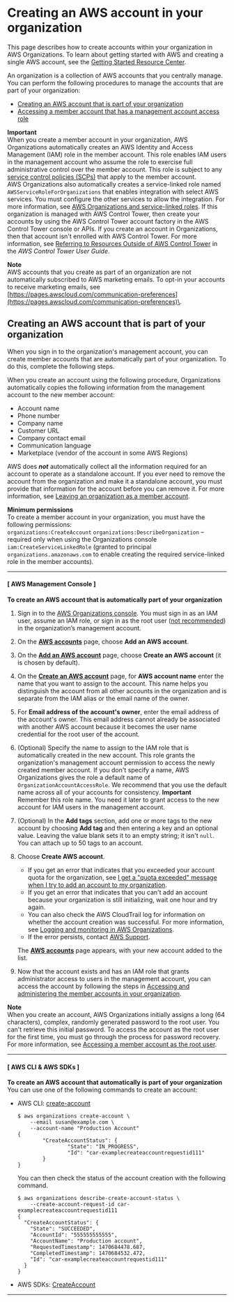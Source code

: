 # Creating an AWS account in your organization<a name="orgs_manage_accounts_create"></a>

This page describes how to create accounts within your organization in AWS Organizations\. To learn about getting started with AWS and creating a single AWS account, see the [Getting Started Resource Center](http://aws.amazon.com/getting-started/)\.

An organization is a collection of AWS accounts that you centrally manage\. You can perform the following procedures to manage the accounts that are part of your organization:
+ [Creating an AWS account that is part of your organization](#orgs_manage_accounts_create-new)
+ [Accessing a member account that has a management account access role](orgs_manage_accounts_access.md#orgs_manage_accounts_access-cross-account-role)

**Important**  
When you create a member account in your organization, AWS Organizations automatically creates an AWS Identity and Access Management \(IAM\) role in the member account\. This role enables IAM users in the management account who assume the role to exercise full administrative control over the member account\. This role is subject to any [service control policies \(SCPs\)](orgs_manage_policies_scps.md) that apply to the member account\.  
AWS Organizations also automatically creates a service\-linked role named `AWSServiceRoleForOrganizations` that enables integration with select AWS services\. You must configure the other services to allow the integration\. For more information, see [AWS Organizations and service\-linked roles](orgs_integrate_services.md#orgs_integrate_services-using_slrs)\.
If this organization is managed with AWS Control Tower, then create your accounts by using the AWS Control Tower account factory in the AWS Control Tower console or APIs\. If you create an account in Organizations, then that account isn't enrolled with AWS Control Tower\. For more information, see [Referring to Resources Outside of AWS Control Tower](https://docs.aws.amazon.com/controltower/latest/userguide/external-resources.html#ungoverned-resources) in the *AWS Control Tower User Guide*\.

**Note**  
AWS accounts that you create as part of an organization are not automatically subscribed to AWS marketing emails\. To opt\-in your accounts to receive marketing emails, see [https://pages.awscloud.com/communication-preferences](https://pages.awscloud.com/communication-preferences)\.

## Creating an AWS account that is part of your organization<a name="orgs_manage_accounts_create-new"></a>

When you sign in to the organization's management account, you can create member accounts that are automatically part of your organization\. To do this, complete the following steps\.

When you create an account using the following procedure, Organizations automatically copies the following information from the management account to the new member account:
+ Account name
+ Phone number
+ Company name
+ Customer URL
+ Company contact email
+ Communication language 
+ Marketplace \(vendor of the account in some AWS Regions\)

AWS does ***not*** automatically collect all the information required for an account to operate as a standalone account\. If you ever need to remove the account from the organization and make it a standalone account, you must provide that information for the account before you can remove it\. For more information, see [Leaving an organization as a member account](orgs_manage_accounts_remove.md#orgs_manage_accounts_leave-as-member)\.

**Minimum permissions**  
To create a member account in your organization, you must have the following permissions:  
`organizations:CreateAccount`
`organizations:DescribeOrganization` – required only when using the Organizations console
`iam:CreateServiceLinkedRole` \(granted to principal `organizations.amazonaws.com` to enable creating the required service\-linked role in the member accounts\)\.

------
#### [ AWS Management Console ]

**To create an AWS account that is automatically part of your organization**

1. Sign in to the [AWS Organizations console](https://console.aws.amazon.com/organizations/v2)\. You must sign in as an IAM user, assume an IAM role, or sign in as the root user \([not recommended](https://docs.aws.amazon.com/IAM/latest/UserGuide/best-practices.html#lock-away-credentials)\) in the organization’s management account\. 

1. On the **[AWS accounts](https://console.aws.amazon.com/organizations/v2/home/accounts)** page, choose **Add an AWS account**\.

1. On the **[Add an AWS account](https://console.aws.amazon.com/organizations/v2/home/accounts/add/create)** page, choose **Create an AWS account** \(it is chosen by default\)\. 

1. On the **[Create an AWS account](https://console.aws.amazon.com/organizations/v2/home/accounts/add/create)** page, for **AWS account name** enter the name that you want to assign to the account\. This name helps you distinguish the account from all other accounts in the organization and is separate from the IAM alias or the email name of the owner\.

1. For **Email address of the account's owner**, enter the email address of the account's owner\. This email address cannot already be associated with another AWS account because it becomes the user name credential for the root user of the account\.

1. \(Optional\) Specify the name to assign to the IAM role that is automatically created in the new account\. This role grants the organization's management account permission to access the newly created member account\. If you don't specify a name, AWS Organizations gives the role a default name of `OrganizationAccountAccessRole`\. We recommend that you use the default name across all of your accounts for consistency\.
**Important**  
Remember this role name\. You need it later to grant access to the new account for IAM users in the management account\.

1. \(Optional\) In the **Add tags** section, add one or more tags to the new account by choosing **Add tag** and then entering a key and an optional value\. Leaving the value blank sets it to an empty string; it isn't `null`\. You can attach up to 50 tags to an account\.

1. Choose **Create AWS account**\.
   + If you get an error that indicates that you exceeded your account quota for the organization, see [I get a "quota exceeded" message when I try to add an account to my organization](orgs_troubleshoot_general.md#troubleshoot_general_error-adding-account)\.
   + If you get an error that indicates that you can't add an account because your organization is still initializing, wait one hour and try again\.
   + You can also check the AWS CloudTrail log for information on whether the account creation was successful\. For more information, see [Logging and monitoring in AWS Organizations](orgs_security_incident-response.md)\.
   + If the error persists, contact [AWS Support](https://console.aws.amazon.com/support/home#/)\.

   The **[AWS accounts](https://console.aws.amazon.com/organizations/v2/home/accounts)** page appears, with your new account added to the list\.

1. Now that the account exists and has an IAM role that grants administrator access to users in the management account, you can access the account by following the steps in [Accessing and administering the member accounts in your organization](orgs_manage_accounts_access.md)\.

**Note**  
When you create an account, AWS Organizations initially assigns a long \(64 characters\), complex, randomly generated password to the root user\. You can't retrieve this initial password\. To access the account as the root user for the first time, you must go through the process for password recovery\. For more information, see [Accessing a member account as the root user](orgs_manage_accounts_access.md#orgs_manage_accounts_access-as-root)\.

------
#### [ AWS CLI & AWS SDKs ]

**To create an AWS account that automatically is part of your organization**  
You can use one of the following commands to create an account:
+ AWS CLI: [create\-account](https://docs.aws.amazon.com/cli/latest/reference/organizations/create-account.html)

  ```
  $ aws organizations create-account \
      --email susan@example.com \
      --account-name "Production Account"
  {
          "CreateAccountStatus": {
                  "State": "IN_PROGRESS",
                  "Id": "car-examplecreateaccountrequestid111"
          }
  }
  ```

  You can then check the status of the account creation with the following command\.

  ```
  $ aws organizations describe-create-account-status \
      --create-account-request-id car-examplecreateaccountrequestid111
  {
    "CreateAccountStatus": {
      "State": "SUCCEEDED",
      "AccountId": "555555555555",
      "AccountName": "Production account",
      "RequestedTimestamp": 1470684478.687,
      "CompletedTimestamp": 1470684532.472,
      "Id": "car-examplecreateaccountrequestid111"
    }
  }
  ```
+ AWS SDKs: [CreateAccount](https://docs.aws.amazon.com/organizations/latest/APIReference/API_CreateAccount.html)

------